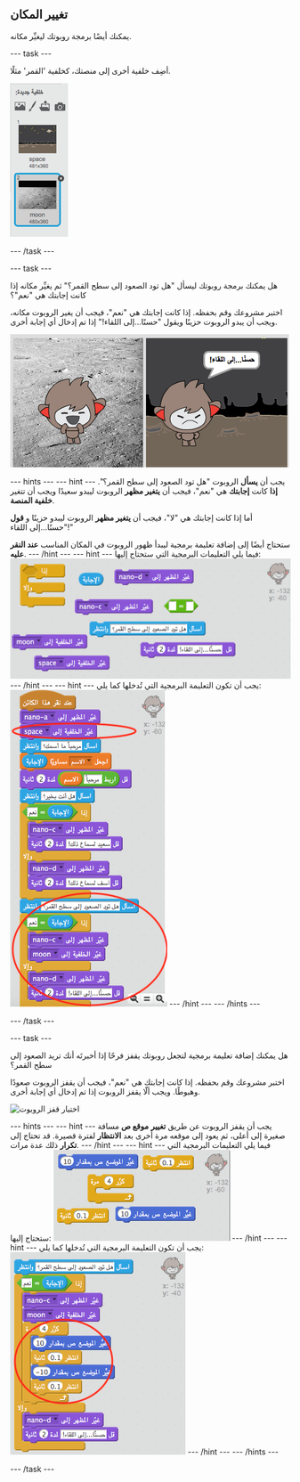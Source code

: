 ## تغيير المكان

يمكنك أيضًا برمجة روبوتك ليغيِّر مكانه.

\--- task \---

أضِف خلفية أخرى إلى منصتك، كخلفية 'القمر' مثلًا.

![إضافة خلفية "القمر"](images/chatbot-moon.png)

\--- /task \---

\--- task \---

هل يمكنك برمجة روبوتك ليسأل "هل تود الصعود إلى سطح القمر؟" ثم يغيِّر مكانه إذا كانت إجابتك هي "نعم"؟

اختبر مشروعك وقم بحفظه. إذا كانت إجابتك هي "نعم"، فيجب أن يغير الروبوت مكانه، ويجب أن يبدو الروبوت حزينًا ويقول "حسنًا...إلى اللقاء!" إذا تم إدخال أي إجابة أخرى.

![اختبار تغيير الخلفية](images/chatbot-backdrop-test.png)

\--- hints \--- \--- hint \--- يجب أن **يسأل** الروبوت "هل تود الصعود إلى سطح القمر؟". **إذا** كانت **إجابتك** هي "نعم"، فيجب أن **يتغير مظهر** الروبوت ليبدو سعيدًا ويجب أن تتغير **خلفية المنصة**.

أما إذا كانت إجابتك هي "لا"، فيجب أن **يتغير مظهر** الروبوت ليبدو حزينًا و **قول** "حسنًا...إلى اللقاء!"

ستحتاج أيضًا إلى إضافة تعليمة برمجية ليبدأ ظهور الروبوت في المكان المناسب **عند النقر عليه**. \--- /hint \--- \--- hint \--- فيما يلي التعليمات البرمجية التي ستحتاج إليها: ![Blocks for changing the backdrop](images/chatbot-backdrop-blocks.png) \--- /hint \--- \--- hint \--- يجب أن تكون التعليمة البرمجية التي تُدخلها كما يلي: ![Code for changing the backdrop](images/chatbot-backdrop-code.png) \--- /hint \--- \--- /hints \---

\--- /task \---

\--- task \---

هل يمكنك إضافة تعليمة برمجية لتجعل روبوتك يقفز فرحًا إذا أخبرتَه أنك تريد الصعود إلى سطح القمر؟

اختبر مشروعك وقم بحفظه. إذا كانت إجابتك هي "نعم"، فيجب أن يقفز الروبوت صعودًا وهبوطًا. ويجب ألّا يقفز الروبوت إذا تم إدخال أي إجابة أخرى.

![اختبار قفز الروبوت](images/chatbot-jump-test.png)

\--- hints \--- \--- hint \--- يجب أن يقفز الروبوت عن طريق **تغيير** **موقع ص** مسافة صغيرة إلى أعلى، ثم يعود إلى موقعه مرة أخرى بعد **الانتظار** لفترة قصيرة. قد تحتاج إلى **تكرار** ذلك عدة مرات. \--- /hint \--- \--- hint \--- فيما يلي التعليمات البرمجية التي ستحتاج إليها: ![Blocks for a jumping ChatBot](images/chatbot-jump-blocks.png) \--- /hint \--- \--- hint \--- يجب أن تكون التعليمة البرمجية التي تُدخلها كما يلي: ![Code for a jumping ChatBot](images/chatbot-jump-code.png) \--- /hint \--- \--- /hints \---

\--- /task \---